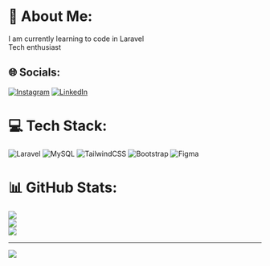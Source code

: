 # 💫 About Me:
I am currently learning to code in Laravel <br>Tech enthusiast 


## 🌐 Socials:
[![Instagram](https://img.shields.io/badge/Instagram-%23E4405F.svg?logo=Instagram&logoColor=white)](https://instagram.com/aslammatasri) [![LinkedIn](https://img.shields.io/badge/LinkedIn-%230077B5.svg?logo=linkedin&logoColor=white)](https://linkedin.com/in/https://www.linkedin.com/in/aslam-mat-asri-aa7a571a5/) 

# 💻 Tech Stack:
![Laravel](https://img.shields.io/badge/laravel-%23FF2D20.svg?style=for-the-badge&logo=laravel&logoColor=white) ![MySQL](https://img.shields.io/badge/mysql-4479A1.svg?style=for-the-badge&logo=mysql&logoColor=white) ![TailwindCSS](https://img.shields.io/badge/tailwindcss-%2338B2AC.svg?style=for-the-badge&logo=tailwind-css&logoColor=white) ![Bootstrap](https://img.shields.io/badge/bootstrap-%238511FA.svg?style=for-the-badge&logo=bootstrap&logoColor=white) ![Figma](https://img.shields.io/badge/figma-%23F24E1E.svg?style=for-the-badge&logo=figma&logoColor=white)
# 📊 GitHub Stats:
![](https://github-readme-stats.vercel.app/api?username=aslammatasri&theme=dark&hide_border=false&include_all_commits=false&count_private=false)<br/>
![](https://github-readme-streak-stats.herokuapp.com/?user=aslammatasri&theme=dark&hide_border=false)<br/>
![](https://github-readme-stats.vercel.app/api/top-langs/?username=aslammatasri&theme=dark&hide_border=false&include_all_commits=false&count_private=false&layout=compact)

---
[![](https://visitcount.itsvg.in/api?id=aslammatasri&icon=0&color=0)](https://visitcount.itsvg.in)

<!-- Proudly created with GPRM ( https://gprm.itsvg.in ) -->
